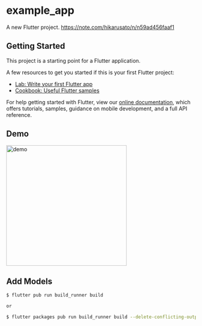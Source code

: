 # example_app

A new Flutter project.
https://note.com/hikarusato/n/n59ad456faaf1

## Getting Started

This project is a starting point for a Flutter application.

A few resources to get you started if this is your first Flutter project:

- [Lab: Write your first Flutter app](https://flutter.dev/docs/get-started/codelab)
- [Cookbook: Useful Flutter samples](https://flutter.dev/docs/cookbook)

For help getting started with Flutter, view our
[online documentation](https://flutter.dev/docs), which offers tutorials,
samples, guidance on mobile development, and a full API reference.

## Demo
<img src="https://user-images.githubusercontent.com/5406001/134949641-c2968fdc-7c18-4dc0-8dbb-7855ead0dec7.png" width="320" alt="demo">


## Add Models

```sh
$ flutter pub run build_runner build

or

$ flutter packages pub run build_runner build --delete-conflicting-outputs
```
